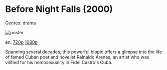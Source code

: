 # Before Night Falls (2000)

Genres: drama

![poster](http://image.tmdb.org/t/p/w500/hGiydvFcbz7U8Ofc9tD3Vh7LKfA.jpg)

en:
  [720p](magnet:?xt=urn:btih:947E036A75C8739656046BFE1CFC973DDA3D271E&tr=udp://glotorrents.pw:6969/announce&tr=udp://tracker.opentrackr.org:1337/announce&tr=udp://torrent.gresille.org:80/announce&tr=udp://tracker.openbittorrent.com:80&tr=udp://tracker.coppersurfer.tk:6969&tr=udp://tracker.leechers-paradise.org:6969&tr=udp://p4p.arenabg.ch:1337&tr=udp://tracker.internetwarriors.net:1337)
  [1080p](magnet:?xt=urn:btih:4355301C5E1B2DF12FC7AE93964FCDC5BFA46074&tr=udp://glotorrents.pw:6969/announce&tr=udp://tracker.opentrackr.org:1337/announce&tr=udp://torrent.gresille.org:80/announce&tr=udp://tracker.openbittorrent.com:80&tr=udp://tracker.coppersurfer.tk:6969&tr=udp://tracker.leechers-paradise.org:6969&tr=udp://p4p.arenabg.ch:1337&tr=udp://tracker.internetwarriors.net:1337)
  


Spanning several decades, this powerful biopic offers a glimpse into the life of famed Cuban poet and novelist Reinaldo Arenas, an artist who was vilified for his homosexuality in Fidel Castro's Cuba.